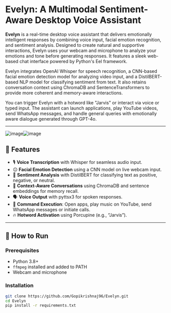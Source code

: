 # Evelyn: A Multimodal Sentiment-Aware Desktop Voice Assistant

**Evelyn** is a real-time desktop voice assistant that delivers emotionally intelligent responses by combining voice input, facial emotion recognition, and sentiment analysis. 
Designed to create natural and supportive interactions, Evelyn uses your webcam and microphone to analyze your emotions and tone before generating responses. It features a sleek
web-based chat interface powered by Python's Eel framework.

Evelyn integrates OpenAI Whisper for speech recognition, a CNN-based facial emotion detection model for analyzing video input, and a DistilBERT-based NLP model for classifying 
sentiment from text. It also retains conversation context using ChromaDB and SentenceTransformers to provide more coherent and memory-aware interactions.

You can trigger Evelyn with a hotword like "Jarvis" or interact via voice or typed input. The assistant can launch applications, play YouTube videos, send WhatsApp messages, and 
handle general queries with emotionally aware dialogue generated through GPT-4o.

---
![image](https://github.com/user-attachments/assets/0ace1bdd-1064-406d-b565-06dd92688c16)![image](https://github.com/user-attachments/assets/89ebf1c3-5db1-4607-9467-8518ce43de9b)



## 🌟 Features

- 🎙️ **Voice Transcription** with Whisper for seamless audio input.
- 😐 **Facial Emotion Detection** using a CNN model on live webcam input.
- 💬 **Sentiment Analysis** with DistilBERT for classifying text as positive, negative, or neutral.
- 🧠 **Context-Aware Conversations** using ChromaDB and sentence embeddings for memory recall.
- 🗣️ **Voice Output** with pyttsx3 for spoken responses.
- 🧩 **Command Execution**: Open apps, play music on YouTube, send WhatsApp messages or initiate calls.
- 🔥 **Hotword Activation** using Porcupine (e.g., “Jarvis”).

---

## 🚀 How to Run

### Prerequisites
- Python 3.8+
- `ffmpeg` installed and added to PATH
- Webcam and microphone

### Installation

```bash
git clone https://github.com/Gopikrishnaj96/Evelyn.git
cd Evelyn
pip install -r requirements.txt
